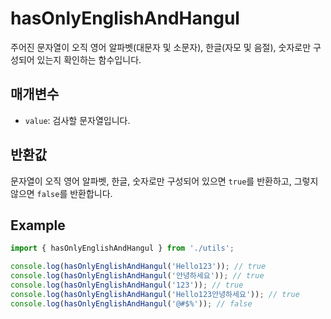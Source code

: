 # hasOnlyEnglishAndHangul

주어진 문자열이 오직 영어 알파벳(대문자 및 소문자), 한글(자모 및 음절), 숫자로만 구성되어 있는지 확인하는 함수입니다.

## 매개변수

- `value`: 검사할 문자열입니다.

## 반환값

문자열이 오직 영어 알파벳, 한글, 숫자로만 구성되어 있으면 `true`를 반환하고, 그렇지 않으면 `false`를 반환합니다.

## Example

```typescript
import { hasOnlyEnglishAndHangul } from './utils';

console.log(hasOnlyEnglishAndHangul('Hello123')); // true
console.log(hasOnlyEnglishAndHangul('안녕하세요')); // true
console.log(hasOnlyEnglishAndHangul('123')); // true
console.log(hasOnlyEnglishAndHangul('Hello123안녕하세요')); // true
console.log(hasOnlyEnglishAndHangul('@#$%')); // false
```
